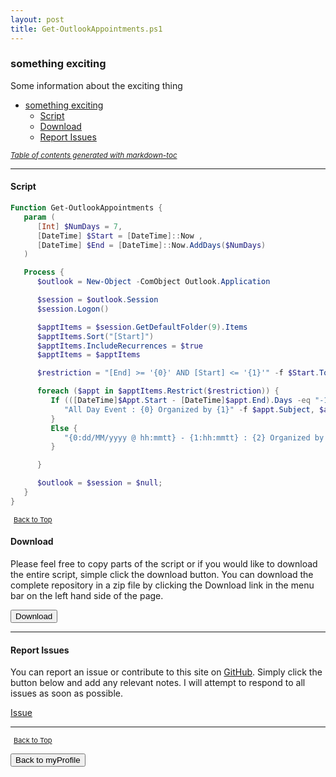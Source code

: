 ```yaml
---
layout: post
title: Get-OutlookAppointments.ps1
---
```


### something exciting

Some information about the exciting thing

- [something exciting](#something-exciting)
  - [Script](#script)
  - [Download](#download)
  - [Report Issues](#report-issues)

<small><i><a href='http://ecotrust-canada.github.io/markdown-toc/'>Table of contents generated with markdown-toc</a></i></small>

---

#### Script

```powershell
Function Get-OutlookAppointments {
   param (
      [Int] $NumDays = 7,
      [DateTime] $Start = [DateTime]::Now ,
      [DateTime] $End = [DateTime]::Now.AddDays($NumDays)
   )

   Process {
      $outlook = New-Object -ComObject Outlook.Application

      $session = $outlook.Session
      $session.Logon()

      $apptItems = $session.GetDefaultFolder(9).Items
      $apptItems.Sort("[Start]")
      $apptItems.IncludeRecurrences = $true
      $apptItems = $apptItems

      $restriction = "[End] >= '{0}' AND [Start] <= '{1}'" -f $Start.ToString("g"), $End.ToString("g")

      foreach ($appt in $apptItems.Restrict($restriction)) {
         If (([DateTime]$Appt.Start - [DateTime]$appt.End).Days -eq "-1") {
            "All Day Event : {0} Organized by {1}" -f $appt.Subject, $appt.Organizer
         }
         Else {
            "{0:dd/MM/yyyy @ hh:mmtt} - {1:hh:mmtt} : {2} Organized by {3}" -f [DateTime]$appt.Start, [DateTime]$appt.End, $appt.Subject, $appt.Organizer
         }

      }

      $outlook = $session = $null;
   }
}
```

<span style="font-size:11px;"><a href="#"><i class="fas fa-caret-up" aria-hidden="true" style="color: white; margin-right:5px;"></i>Back to Top</a></span>

#### Download

Please feel free to copy parts of the script or if you would like to download the entire script, simple click the download button. You can download the complete repository in a zip file by clicking the Download link in the menu bar on the left hand side of the page.

<button class="btn" type="submit" onclick="window.open('/PowerShell/functions/myProfile/Get-OutlookAppointments.ps1')">
    <i class="fa fa-cloud-download-alt">
    </i>
        Download
</button>

---

#### Report Issues

You can report an issue or contribute to this site on <a href="https://github.com/BanterBoy/scripts-blog/issues">GitHub</a>. Simply click the button below and add any relevant notes. I will attempt to respond to all issues as soon as possible.

<!-- Place this tag where you want the button to render. -->

<a class="github-button" href="https://github.com/BanterBoy/scripts-blog/issues/new?title=Get-OutlookAppointments.ps1&body=There is a problem with this function. Please find details below." data-show-count="true" aria-label="Issue BanterBoy/scripts-blog on GitHub">Issue</a>

---

<span style="font-size:11px;"><a href="#"><i class="fas fa-caret-up" aria-hidden="true" style="color: white; margin-right:5px;"></i>Back to Top</a></span>

<a href="/menu/_pages/myProfile.html">
    <button class="btn">
        <i class='fas fa-reply'>
        </i>
            Back to myProfile
    </button>
</a>

[1]: http://ecotrust-canada.github.io/markdown-toc
[2]: https://github.com/googlearchive/code-prettify
